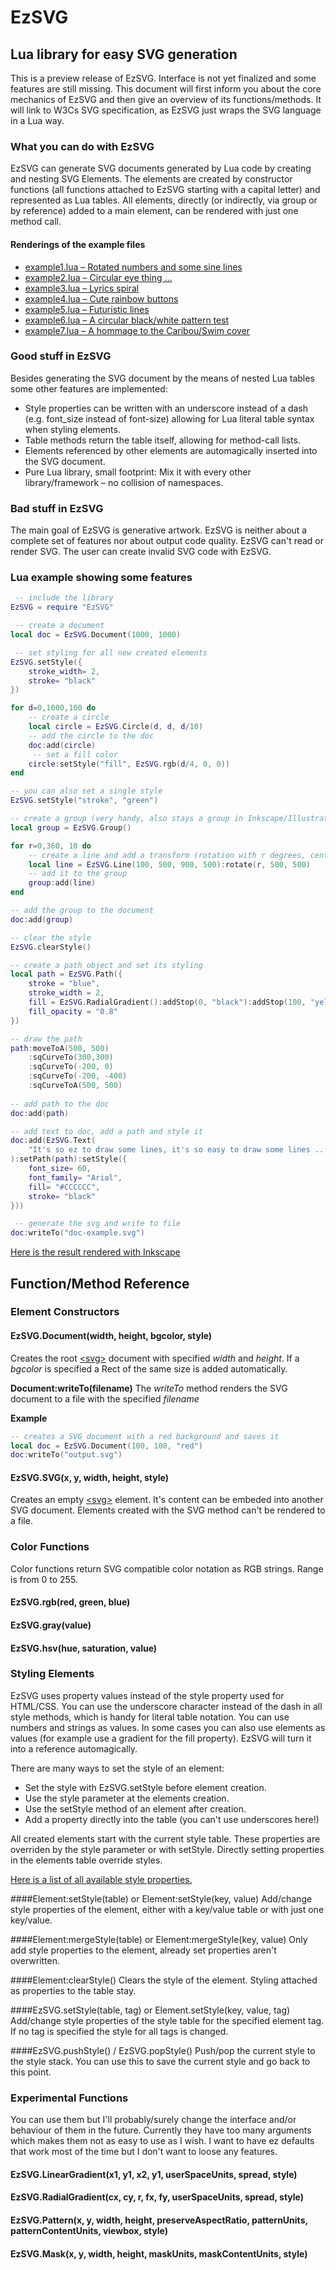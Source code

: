 EzSVG
=====

Lua library for easy SVG generation
-----------------------------------

This is a preview release of EzSVG. Interface is not yet finalized and some features are still missing. This document will first inform you about the core mechanics of EzSVG and then give an overview of its functions/methods. It will link to W3Cs SVG specification, as EzSVG just wraps the SVG language in a Lua way.

### What you can do with EzSVG

EzSVG can generate SVG documents generated by Lua code by creating and nesting SVG Elements. The elements are created by constructor functions (all functions attached to EzSVG starting with a capital letter) and represented as Lua tables. All elements, directly (or indirectly, via group or by reference) added to a main element, can be rendered with just one method call.

#### Renderings of the example files

* [example1.lua – Rotated numbers and some sine lines](http://www.cappel-nord.de/ezsvg-examples/example1.png)
* [example2.lua – Circular eye thing ...](http://www.cappel-nord.de/ezsvg-examples/example2.png)
* [example3.lua – Lyrics spiral](http://www.cappel-nord.de/ezsvg-examples/example3.png)
* [example4.lua – Cute rainbow buttons](http://www.cappel-nord.de/ezsvg-examples/example4.png)
* [example5.lua – Futuristic lines](http://www.cappel-nord.de/ezsvg-examples/example5.png)
* [example6.lua – A circular black/white pattern test](http://www.cappel-nord.de/ezsvg-examples/example6.png)
* [example7.lua – A hommage to the Caribou/Swim cover](http://www.cappel-nord.de/ezsvg-examples/example7.png)

### Good stuff in EzSVG

Besides generating the SVG document by the means of nested Lua tables some other features are implemented:

* Style properties can be written with an underscore instead of a dash (e.g. font_size instead of font-size) allowing for Lua literal table syntax when styling elements.
* Table methods return the table itself, allowing for method-call lists.
* Elements referenced by other elements are automagically inserted into the SVG document.
* Pure Lua library, small footprint: Mix it with every other library/framework – no collision of namespaces.

### Bad stuff in EzSVG

The main goal of EzSVG is generative artwork. EzSVG is neither about a complete set of features nor about output code quality. EzSVG can't read or render SVG. The user can create invalid SVG code with EzSVG.

### Lua example showing some features

```lua
 -- include the library
EzSVG = require "EzSVG"

 -- create a document
local doc = EzSVG.Document(1000, 1000)

 -- set styling for all new created elements
EzSVG.setStyle({
    stroke_width= 2,
    stroke= "black"
})

for d=0,1000,100 do
    -- create a circle
    local circle = EzSVG.Circle(d, d, d/10)
    -- add the circle to the doc
    doc:add(circle)
     -- set a fill color
    circle:setStyle("fill", EzSVG.rgb(d/4, 0, 0))
end

-- you can also set a single style
EzSVG.setStyle("stroke", "green")

-- create a group (very handy, also stays a group in Inkscape/Illustrator)
local group = EzSVG.Group()

for r=0,360, 10 do
    -- create a line and add a transform (rotation with r degrees, centered on 500/500)
    local line = EzSVG.Line(100, 500, 900, 500):rotate(r, 500, 500)
    -- add it to the group
    group:add(line)     
end

-- add the group to the document
doc:add(group)

-- clear the style
EzSVG.clearStyle()

-- create a path object and set its styling
local path = EzSVG.Path({
    stroke = "blue",
    stroke_width = 2,
    fill = EzSVG.RadialGradient():addStop(0, "black"):addStop(100, "yellow"),
    fill_opacity = "0.8"
})

-- draw the path
path:moveToA(500, 500)
    :sqCurveTo(300,300)
    :sqCurveTo(-200, 0)
    :sqCurveTo(-200, -400)
    :sqCurveToA(500, 500)
    
-- add path to the doc
doc:add(path)

-- add text to doc, add a path and style it
doc:add(EzSVG.Text(
    "It's so ez to draw some lines, it's so easy to draw some lines ..."
):setPath(path):setStyle({
    font_size= 60,
    font_family= "Arial",
    fill= "#CCCCCC",
    stroke= "black"
}))

 -- generate the svg and write to file
doc:writeTo("doc-example.svg")
```

[Here is the result rendered with Inkscape](http://www.cappel-nord.de/ezsvg-examples/doc-example.png)

Function/Method Reference
-------------------------

### Element Constructors
#### EzSVG.Document(width, height, bgcolor, style)
Creates the root [&lt;svg&gt;](http://www.w3.org/TR/SVG/struct.html#SVGElement) document with specified *width* and *height*. If a *bgcolor* is specified a Rect of the same size is added automatically.

**Document:writeTo(filename)**
The *writeTo* method renders the SVG document to a file with the specified *filename*

**Example**
```lua
-- creates a SVG document with a red background and saves it
local doc = EzSVG.Document(100, 100, "red")
doc:writeTo("output.svg")
```

#### EzSVG.SVG(x, y, width, height, style)
Creates an empty [&lt;svg&gt;](http://www.w3.org/TR/SVG/struct.html#SVGElement) element. It's content can be embeded into another SVG document. Elements created with the SVG method can't be rendered to a file.

### Color Functions
Color functions return SVG compatible color notation as RGB strings. Range is from 0 to 255. 
#### EzSVG.rgb(red, green, blue)
#### EzSVG.gray(value)
#### EzSVG.hsv(hue, saturation, value)

### Styling Elements
EzSVG uses property values instead of the style property used for HTML/CSS. You can use the underscore character instead of the dash in all style methods, which is handy for literal table notation. You can use numbers and strings as values. In some cases you can also use elements as values (for example use a gradient for the fill property). EzSVG will turn it into a reference automagically.

There are many ways to set the style of an element:

* Set the style with EzSVG.setStyle before element creation.
* Use the style parameter at the elements creation.
* Use the setStyle method of an element after creation.
* Add a property directly into the table (you can't use underscores here!)

All created elements start with the current style table. These properties are overriden by the style parameter or with setStyle. Directly setting properties in the elements table override styles.

[Here is a list of all available style properties.](http://www.w3.org/TR/SVG/styling.html#SVGStylingProperties)

####Element:setStyle(table) or Element:setStyle(key, value)
Add/change style properties of the element, either with a key/value table or with just one key/value.

####Element:mergeStyle(table) or Element:mergeStyle(key, value)
Only add style properties to the element, already set properties aren't overwritten.

####Element:clearStyle()
Clears the style of the element. Styling attached as properties to the table stay.

####EzSVG.setStyle(table, tag) or Element.setStyle(key, value, tag)
Add/change style properties of the style table for the specified element tag. If no tag is specified the style for all tags is changed.

####EzSVG.pushStyle() / EzSVG.popStyle()
Push/pop the current style to the style stack. You can use this to save the current style and go back to this point.

### Experimental Functions
You can use them but I'll probably/surely change the interface and/or behaviour of them in the future. Currently they have too many arguments which makes them not as easy to use as I wish. I want to have ez defaults that work most of the time but I don't want to loose any features.

#### EzSVG.LinearGradient(x1, y1, x2, y1, userSpaceUnits, spread,  style)
#### EzSVG.RadialGradient(cx, cy, r, fx, fy, userSpaceUnits, spread, style)
#### EzSVG.Pattern(x, y, width, height, preserveAspectRatio, patternUnits, patternContentUnits, viewbox, style)
#### EzSVG.Mask(x, y, width, height, maskUnits, maskContentUnits, style)
